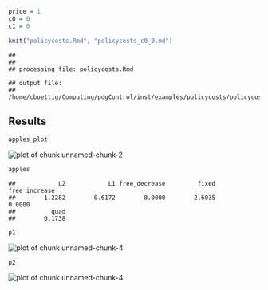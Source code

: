 




```r
price = 1
c0 = 0
c1 = 0
```




```r
knit("policycosts.Rmd", "policycosts_c0_0.md")
```

```
## 
## 
## processing file: policycosts.Rmd
```

```
## output file:
## /home/cboettig/Computing/pdgControl/inst/examples/policycosts/policycosts_c0_0.md
```


## Results


```r
apples_plot
```

![plot of chunk unnamed-chunk-2](http://carlboettiger.info/assets/figures/2012-12-03-950b1ea246-c0-unnamed-chunk-2.png) 



```r
apples
```

```
##            L2            L1 free_decrease         fixed free_increase 
##        1.2282        0.6172        0.0000        2.6035        0.0000 
##          quad 
##        0.1738
```




```r
p1
```

![plot of chunk unnamed-chunk-4](http://carlboettiger.info/assets/figures/2012-12-03-950b1ea246-c0-unnamed-chunk-41.png) 

```r
p2
```

![plot of chunk unnamed-chunk-4](http://carlboettiger.info/assets/figures/2012-12-03-950b1ea246-c0-unnamed-chunk-42.png) 



